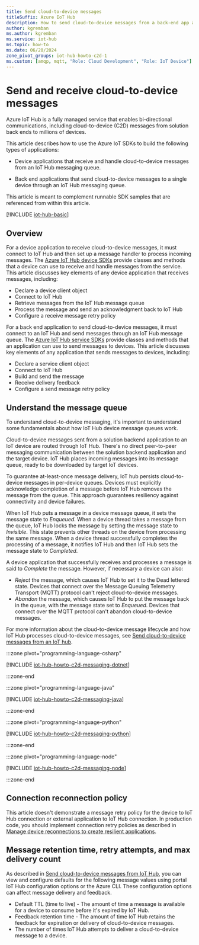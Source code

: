 ```yaml
---
title: Send cloud-to-device messages
titleSuffix: Azure IoT Hub
description: How to send cloud-to-device messages from a back-end app and receive them on a device app using the Azure IoT SDKs for C#, Python, Java, Node.js, and C.
author: kgremban
ms.author: kgremban
ms.service: iot-hub
ms.topic: how-to
ms.date: 06/20/2024
zone_pivot_groups: iot-hub-howto-c2d-1
ms.custom: [amqp, mqtt, "Role: Cloud Development", "Role: IoT Device"]
---
```


# Send and receive cloud-to-device messages

Azure IoT Hub is a fully managed service that enables bi-directional communications, including cloud-to-device (C2D) messages from solution back ends to millions of devices.

This article describes how to use the Azure IoT SDKs to build the following types of applications:

* Device applications that receive and handle cloud-to-device messages from an IoT Hub messaging queue.

* Back end applications that send cloud-to-device messages to a single device through an IoT Hub messaging queue.

This article is meant to complement runnable SDK samples that are referenced from within this article.

[!INCLUDE [iot-hub-basic](../../includes/iot-hub-basic-whole.md)]

## Overview

For a device application to receive cloud-to-device messages, it must connect to IoT Hub and then set up a message handler to process incoming messages. The [Azure IoT Hub device SDKs](./iot-hub-devguide-sdks.md#azure-iot-hub-device-sdks) provide classes and methods that a device can use to receive and handle messages from the service. This article discusses key elements of any device application that receives messages, including:

* Declare a device client object
* Connect to IoT Hub
* Retrieve messages from the IoT Hub message queue
* Process the message and send an acknowledgment back to IoT Hub
* Configure a receive message retry policy

For a back end application to send cloud-to-device messages, it must connect to an IoT Hub and send messages through an IoT Hub message queue. The [Azure IoT Hub service SDKs](./iot-hub-devguide-sdks.md#azure-iot-hub-service-sdks) provide classes and methods that an application can use to send messages to devices. This article discusses key elements of any application that sends messages to devices, including:

* Declare a service client object
* Connect to IoT Hub
* Build and send the message
* Receive delivery feedback
* Configure a send message retry policy

## Understand the message queue

To understand cloud-to-device messaging, it's important to understand some fundamentals about how IoT Hub device message queues work.

Cloud-to-device messages sent from a solution backend application to an IoT device are routed through IoT Hub. There's no direct peer-to-peer messaging communication between the solution backend application and the target device. IoT Hub places incoming messages into its message queue, ready to be downloaded by target IoT devices.

To guarantee at-least-once message delivery, IoT hub persists cloud-to-device messages in per-device queues. Devices must explicitly acknowledge completion of a message before IoT Hub removes the message from the queue. This approach guarantees resiliency against connectivity and device failures.

When IoT Hub puts a message in a device message queue, it sets the message state to *Enqueued*. When a device thread takes a message from the queue, IoT Hub locks the message by setting the message state to *Invisible*. This state prevents other threads on the device from processing the same message. When a device thread successfully completes the processing of a message, it notifies IoT Hub and then IoT Hub sets the message state to *Completed*.

A device application that successfully receives and processes a message is said to *Complete* the message. However, if necessary a device can also:

* *Reject* the message, which causes IoT Hub to set it to the Dead lettered state. Devices that connect over the Message Queuing Telemetry Transport (MQTT) protocol can't reject cloud-to-device messages.
* *Abandon* the message, which causes IoT Hub to put the message back in the queue, with the message state set to *Enqueued*. Devices that connect over the MQTT protocol can't abandon cloud-to-device messages.

For more information about the cloud-to-device message lifecycle and how IoT Hub processes cloud-to-device messages, see [Send cloud-to-device messages from an IoT hub](iot-hub-devguide-messages-c2d.md).

:::zone pivot="programming-language-csharp"

[!INCLUDE [iot-hub-howto-c2d-messaging-dotnet](../../includes/iot-hub-howto-cloud-to-device-messaging-dotnet.md)]

:::zone-end

:::zone pivot="programming-language-java"

[!INCLUDE [iot-hub-howto-c2d-messaging-java](../../includes/iot-hub-howto-cloud-to-device-messaging-java.md)]

:::zone-end

:::zone pivot="programming-language-python"

[!INCLUDE [iot-hub-howto-c2d-messaging-python](../../includes/iot-hub-howto-cloud-to-device-messaging-python.md)]

:::zone-end

:::zone pivot="programming-language-node"

[!INCLUDE [iot-hub-howto-c2d-messaging-node](../../includes/iot-hub-howto-cloud-to-device-messaging-node.md)]

:::zone-end

## Connection reconnection policy

This article doesn't demonstrate a message retry policy for the device to IoT Hub connection or external application to IoT Hub connection. In production code, you should implement connection retry policies as described in [Manage device reconnections to create resilient applications](/azure/iot/concepts-manage-device-reconnections).

## Message retention time, retry attempts, and max delivery count

As described in [Send cloud-to-device messages from IoT Hub](/azure/iot-hub/iot-hub-devguide-messages-c2d#cloud-to-device-configuration-options), you can view and configure defaults for the following message values using portal IoT Hub configuration options or the Azure CLI. These configuration options can affect message delivery and feedback.

* Default TTL (time to live) - The amount of time a message is available for a device to consume before it's expired by IoT Hub.
* Feedback retention time - The amount of time IoT Hub retains the feedback for expiration or delivery of cloud-to-device messages.
* The number of times IoT Hub attempts to deliver a cloud-to-device message to a device.
